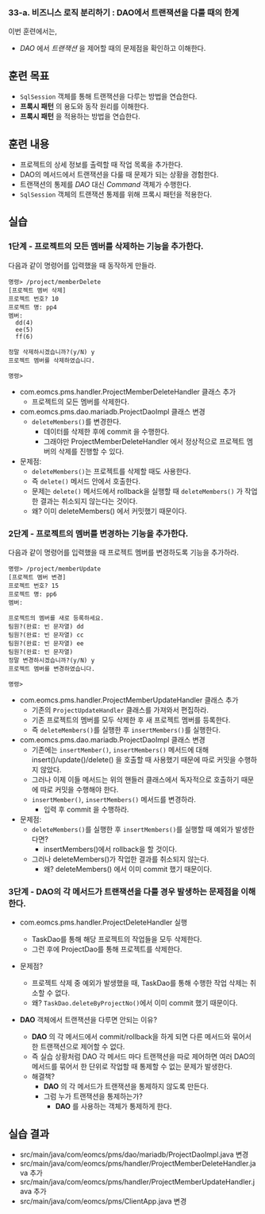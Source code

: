 ### 33-a. 비즈니스 로직 분리하기 : DAO에서 트랜잭션을 다룰 때의 한계

이번 훈련에서는,
- *DAO* 에서 *트랜잭션* 을 제어할 때의 문제점을 확인하고 이해한다.

## 훈련 목표
- `SqlSession` 객체를 통해 트랜잭션을 다루는 방법을 연습한다.
- **프록시 패턴** 의 용도와 동작 원리를 이해한다.
- **프록시 패턴** 을 적용하는 방법을 연습한다.

## 훈련 내용
- 프로젝트의 상세 정보를 출력할 때 작업 목록을 추가한다.
- DAO의 메서드에서 트랜잭션을 다룰 때 문제가 되는 상황을 경험한다.
- 트랜잭션의 통제를 *DAO* 대신 *Command* 객체가 수행한다.
- `SqlSession` 객체의 트랜잭션 통제를 위해 프록시 패턴을 적용한다.

## 실습

### 1단계 - 프로젝트의 모든 멤버를 삭제하는 기능을 추가한다.

다음과 같이 명령어를 입력했을 때 동작하게 만들라.
```
명령> /project/memberDelete
[프로젝트 멤버 삭제]
프로젝트 번호? 10
프로젝트 명: pp4
멤버:
  dd(4)
  ee(5)
  ff(6)

정말 삭제하시겠습니까?(y/N) y
프로젝트 멤버를 삭제하였습니다.

명령> 
```

- com.eomcs.pms.handler.ProjectMemberDeleteHandler 클래스 추가
  - 프로젝트의 모든 멤버를 삭제한다.
- com.eomcs.pms.dao.mariadb.ProjectDaoImpl 클래스 변경
  - `deleteMembers()`를 변경한다.
    - 데이터를 삭제한 후에 commit 을 수행한다.
    - 그래야만 ProjectMemberDeleteHandler 에서 정상적으로 프로젝트 멤버의 삭제를 진행할 수 있다.
- 문제점:
  - `deleteMembers()`는 프로젝트를 삭제할 때도 사용한다.
  - 즉 `delete()` 메서드 안에서 호출한다.
  - 문제는 `delete()` 메서드에서 rollback을 실행할 때
    `deleteMembers()` 가 작업한 결과는 취소되지 않는다는 것이다.
  - 왜? 이미 deleteMembers() 에서 커밋했기 때문이다.


### 2단계 - 프로젝트의 멤버를 변경하는 기능을 추가한다.

다음과 같이 명령어를 입력했을 때 프로젝트 멤버를 변경하도록 기능을 추가하라.
```
명령> /project/memberUpdate
[프로젝트 멤버 변경]
프로젝트 번호? 15
프로젝트 명: pp6
멤버:

프로젝트의 멤버를 새로 등록하세요.
팀원?(완료: 빈 문자열) dd
팀원?(완료: 빈 문자열) cc
팀원?(완료: 빈 문자열) ee
팀원?(완료: 빈 문자열) 
정말 변경하시겠습니까?(y/N) y
프로젝트 멤버를 변경하였습니다.

명령> 
```

- com.eomcs.pms.handler.ProjectMemberUpdateHandler 클래스 추가
  - 기존의 `ProjectUpdateHandler` 클래스를 가져와서 편집하라.
  - 기존 프로젝트의 멤버를 모두 삭제한 후 새 프로젝트 멤버를 등록한다.
  - 즉 `deleteMembers()`를 실행한 후 `insertMembers()`를 실행한다.
- com.eomcs.pms.dao.mariadb.ProjectDaoImpl 클래스 변경
  - 기존에는 `insertMember()`, `insertMembers()` 메서드에 대해 
    insert()/update()/delete() 을 호출할 때 사용했기 때문에
    따로 커밋을 수행하지 않았다.
  - 그러나 이제 이들 메서드는 위의 핸들러 클래스에서 독자적으로 호출하기 때문에
    따로 커밋을 수행해야 한다.
  - `insertMember()`, `insertMembers()` 메서드를 변경하라.
    - 입력 후 commit 을 수행하라.
- 문제점:
  - `deleteMembers()`를 실행한 후 `insertMembers()`를 실행할 때 예외가 발생한다면?
    - insertMembers()에서 rollback을 할 것이다.
  - 그러나 deleteMembers()가 작업한 결과를 취소되지 않는다.
    - 왜? deleteMembers() 에서 이미 commit 했기 때문이다.


### 3단계 - DAO의 각 메서드가 트랜잭션을 다룰 경우 발생하는 문제점을 이해한다.

- com.eomcs.pms.handler.ProjectDeleteHandler 실행
  - TaskDao를 통해 해당 프로젝트의 작업들을 모두 삭제한다.
  - 그런 후에 ProjectDao를 통해 프로젝트를 삭제한다.
- 문제점?
  - 프로젝트 삭제 중 예외가 발생했을 때,
    TaskDao를 통해 수행한 작업 삭제는 취소할 수 없다.
  - 왜? `TaskDao.deleteByProjectNo()`에서 이미 commit 했기 때문이다.

- **DAO** 객체에서 트랜잭션을 다루면 안되는 이유?
  - **DAO** 의 각 메서드에서 commit/rollback을 하게 되면 
    다른 메서드와 묶어서 한 트랜잭션으로 제어할 수 없다.
  - 즉 실습 상황처럼 DAO 각 메서드 마다 트랜잭션을 따로 제어하면
    여러 DAO의 메서드를 묶어서 한 단위로 작업할 때
    통제할 수 없는 문제가 발생한다.
  - 해결책?
    - **DAO** 의 각 메서드가 트랜잭션을 통제하지 않도록 만든다.
    - 그럼 누가 트랜잭션을 통제하는가?
      - **DAO** 를 사용하는 객체가 통제하게 한다.

## 실습 결과

- src/main/java/com/eomcs/pms/dao/mariadb/ProjectDaoImpl.java 변경
- src/main/java/com/eomcs/pms/handler/ProjectMemberDeleteHandler.java 추가
- src/main/java/com/eomcs/pms/handler/ProjectMemberUpdateHandler.java 추가
- src/main/java/com/eomcs/pms/ClientApp.java 변경
